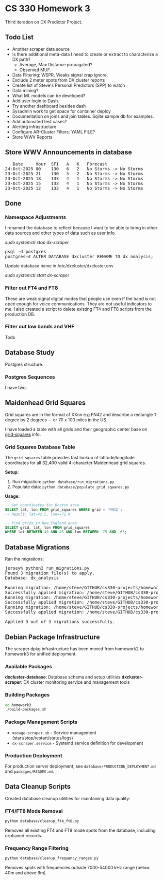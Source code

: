 # CS 330 Homework 3

Third iteration on DX Predictor Project.

## Todo List

* Another scraper data source
* Is there additional meta-data I need to create or extract to characterize a DX path?
	* Average, Max Distance propagated?
	* Observed MUF.
* Data Filtering: WSPR, Weaks signal crap ignore.
* Exclude 2 meter spots from DX cluster reports
* Create list of Steve's Personal Predictors (SPP) to watch
* Data mining? 
* What ML models can be developed?
* Add user login to Dash.
* Try another dashboard besides dash
* Sysadmin work to get space for container deploy
* Documentation on joins and join tables. Sqlite sample db for examples.
* Add automated test cases?
* Alerting infrastructure
* Configure AR-Cluster Filters: YAML FILE?
* Store WWV Reports

## Store WWV Announcements in database

<pre>
   Date     Hour  SFI   A   K   Forecast
24-Oct-2025 00    130   6   2   No Storms -> No Storms                 <VE7CC>
23-Oct-2025 21    130   5   2   No Storms -> No Storms                 <AE5E>
23-Oct-2025 18    133   4   1   No Storms -> No Storms                 <W0MU>
23-Oct-2025 15    133   4   1   No Storms -> No Storms                 <VE7CC>
23-Oct-2025 12    133   4   1   No Storms -> No Storms                 <AE5E>
</pre>

## Done

### Namespace Adjustments

I renamed the database to reflect because I want to be able to bring in other data sources and other types of data such as user info.

*sudo systemctl stop dx-scraper*
<pre>
psql -d postgres
postgres=# ALTER DATABASE dxcluster RENAME TO dx_analysis;
</pre>
Update database name in /etc/dxcluster/dxcluster.env

*sudo systemctl start dx-scraper*

### Filter out FT4 and FT8

These are weak signal digital modes that people use even if the band is not open enough for voice communications. They are not useful indicators to me. I also created a script to delete
existing FT4 and FT8 scripts from the production DB.

### Filter out low bands and VHF

Todo

## Database Study

Postgres structure.

### Postgres Sequences

I have two.

## Maidenhead Grid Squares

Grid squares are in the format of XXnn e.g FN42 and describe a rectangle 1 degree by 2 degrees -- or 70 x 100 miles in the US.

I have loaded a table with all grids and their geographic center base on [grid-squares](grid-squares/GRID_MAPPING_README.md) info.

### Grid Squares Database Table

The `grid_squares` table provides fast lookup of latitude/longitude coordinates for all 32,400 valid 4-character Maidenhead grid squares.

**Setup:**
1. Run migration: `python database/run_migrations.py`
2. Populate data: `python database/populate_grid_squares.py`

**Usage:**
```sql
-- Get coordinates for Boston area
SELECT lat, lon FROM grid_squares WHERE grid = 'FN42';
-- Result: lat=42.5, lon=-71.0

-- Find grids in New England area
SELECT grid, lat, lon FROM grid_squares
WHERE lat BETWEEN 40 AND 45 AND lon BETWEEN -75 AND -65;
```

## Database Migrations

Ran the migrations:

<pre>
jersey% python3 run_migrations.py 
Found 3 migration file(s) to apply.
Database: dx_analysis

Running migration: /home/steve/GITHUB/cs330-projects/homework3/database/migrations/001_add_grid_squares_table.sql
Successfully applied migration: /home/steve/GITHUB/cs330-projects/homework3/database/migrations/001_add_grid_squares_table.sql
Running migration: /home/steve/GITHUB/cs330-projects/homework3/database/migrations/002_add_wwv_announcements_table.sql
Successfully applied migration: /home/steve/GITHUB/cs330-projects/homework3/database/migrations/002_add_wwv_announcements_table.sql
Running migration: /home/steve/GITHUB/cs330-projects/homework3/database/migrations/003_add_grid_squares_lookup_table.sql
Successfully applied migration: /home/steve/GITHUB/cs330-projects/homework3/database/migrations/003_add_grid_squares_lookup_table.sql

Applied 3 out of 3 migrations successfully.
</pre>

## Debian Package Infrastructure

The scraper dpkg infrastructure has been moved from homework2 to homework3 for unified deployment.

### Available Packages

**dxcluster-database**: Database schema and setup utilities
**dxcluster-scraper**: DX cluster monitoring service and management tools

### Building Packages

```bash
cd homework3
./build-packages.sh
```

### Package Management Scripts

- `manage-scraper.sh` - Service management (start/stop/restart/status/logs)
- `dx-scraper.service` - Systemd service definition for development

### Production Deployment

For production server deployment, see `database/PRODUCTION_DEPLOYMENT.md` and `packages/README.md`.

## Data Cleanup Scripts

Created database cleanup utilities for maintaining data quality:

### FT4/FT8 Mode Removal

```bash
python database/cleanup_ft4_ft8.py
```

Removes all existing FT4 and FT8 mode spots from the database, including orphaned records.

### Frequency Range Filtering

```bash
python database/cleanup_frequency_ranges.py
```

Removes spots with frequencies outside 7000-54000 kHz range (below 40m and above 6m).
